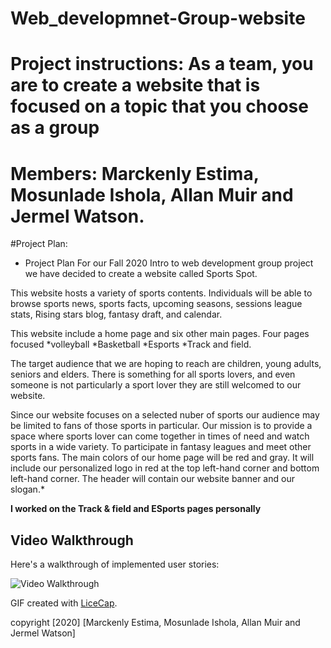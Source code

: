 # Web_developmnet-Group-website
# Project instructions: As a team, you are to create a website that is focused on a topic that you choose as a group
# Members: Marckenly Estima, Mosunlade Ishola, Allan Muir and Jermel Watson.

#Project Plan:
* Project Plan
For our Fall 2020 Intro to web development group project we have decided to create a website called Sports Spot. 

This website hosts a variety of sports contents. Individuals will be able to browse sports news, sports facts, upcoming seasons, 
sessions league stats, Rising stars blog, fantasy draft, and calendar. 

This website include a home page and six other main pages. 
Four pages focused 
*volleyball
*Basketball
*Esports
*Track and field. 

The target audience that we are hoping to reach are children, young adults, seniors and elders. There is something for all sports lovers, and even someone is not particularly a sport lover they are still welcomed to our website. 

Since our website focuses on a selected nuber of sports our audience may be limited to fans of those 
sports in particular. Our mission is to provide a space where sports lover can come together in times of need and watch sports in a wide variety. 
To participate in fantasy leagues and meet other sports fans. The main colors of our home page will be red and gray. It will include our personalized logo in red at 
the top left-hand corner and bottom left-hand corner. The header will contain our website banner and our slogan.*

**I worked on the Track & field and ESports pages personally**

## Video Walkthrough

Here's a walkthrough of implemented user stories:

<img src='https://github.com/JermelWatson/Web_developmnet-Group-website/blob/main/html%20dermo.gif' title='Video Walkthrough' width='' alt='Video Walkthrough' />

GIF created with [LiceCap](http://www.cockos.com/licecap/).



copyright [2020] [Marckenly Estima, Mosunlade Ishola, Allan Muir and Jermel Watson]

